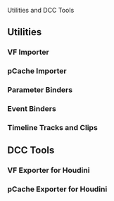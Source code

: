 Utilities and DCC Tools

## Utilities

### VF Importer

### pCache Importer

### Parameter Binders

### Event Binders

### Timeline Tracks and Clips

## DCC Tools

### VF Exporter for Houdini

### pCache Exporter for Houdini

